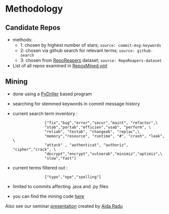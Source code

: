 # Methodology

## Candidate Repos
- methods:
    - 1: chosen by highest number of stars; `source: commit-msg-keywords`
    - 2: chosen via github search for relevant terms; `source: github-search`
    - 3: chosen from [RepoReapers](https://reporeapers.github.io/results/1.html) dataset; `source: RepoReapers-dataset`
- List of all repos examined in [ReposMined.yml](https://github.com/ualberta-smr/researchwiki-radu/blob/master/ReposMined.yml)

## Mining
- done using a [PyDriller](https://github.com/ishepard/pydriller) based program
- searching for stemmed keywords in commit message history
- current search term inventory : 
                    
                    ["fix","bug","error","secur","maint", "refactor",\
                    "stab","portab","efficien","usab", "perform", \
                    "reliab", "testab", "changeab", "replac",\
                    "memory","resource", "runtime", "#", "crash", "leak", \
                    "attack" , "authenticat", "authoriz", "cipher","crack", \
                    "decrypt","encrypt","vulnerab","minimiz","optimiz",\
                    "slow","fast"]
                    
- current terms filtered out :
                    
                    ["typo","npe","spelling"]

- limited to commits affecting .java and .py files
                    
- you can find the mining code [here](PyDrillerMining/find_NFR_commits.py)

Also see our seminar [presentation](link) created by [Aida Radu](https://github.com/aradu12)
